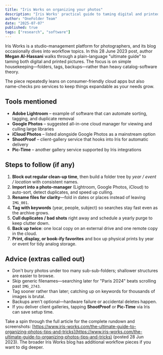```yaml
---
title: "Iris Works on organizing your photos"
description: "Iris Works' practical guide to taming digital and printed photo chaos with simple housekeeping tips for both everyday users and professional photographers."
author: "OneFolder Team"
date: "2025-07-07"
published: true
tags: ["research", "software"]
---
```


Iris Works is a studio-management platform for photographers, and its blog occasionally dives into workflow topics. In this 28 June 2023 post, author **Megan Al-Hassani** walks through a plain-language "ultimate guide" to taming both digital and printed pictures. The focus is on simple housekeeping—folders, tags, backups—rather than heavy catalog-software theory.

The piece repeatedly leans on consumer-friendly cloud apps but also name-checks pro services to keep things expandable as your needs grow.

## Tools mentioned

- **Adobe Lightroom** – example of software that can automate sorting, tagging, and duplicate removal
- **Google Photos** – suggested all-in-one cloud manager for viewing and culling large libraries
- **iCloud Photos** – listed alongside Google Photos as a mainstream option
- **ShootProof** – client-gallery service that hooks into Iris for automatic delivery
- **Pic-Time** – another gallery service supported by Iris integrations

## Steps to follow (if any)

1. **Block out regular clean-up time**, then build a folder tree by _year / event / location_ with consistent names.
2. **Import into a photo-manager** (Lightroom, Google Photos, iCloud) to auto-sort, detect duplicates, and speed up culling.
3. **Rename files for clarity**—fold in dates or places instead of leaving `IMG_001`.
4. **Tag with keywords** (year, people, subject) so searches stay fast even as the archive grows.
5. **Cull duplicates / bad shots** right away and schedule a yearly purge to keep clutter down.
6. **Back up twice**: one local copy on an external drive and one remote copy in the cloud.
7. **Print, display, or book-ify favorites** and box up physical prints by year or event for tidy analog storage.

## Advice (extras called out)

- Don't bury photos under too many sub-sub-folders; shallower structures are easier to browse.
- Skip generic filenames—searching later for "Paris 2024" beats scrolling past `IMG_2743`.
- Tag sooner rather than later; catching up on keywords for thousands of images is brutal.
- Backups aren't optional—hardware failure or accidental deletes happen.
- If you deliver client galleries, tapping **ShootProof** or **Pic-Time** via Iris can save setup time.

Take a spin through the full article for the complete rundown and screenshots: [https://www.iris-works.com/the-ultimate-guide-to-organizing-photos-tips-and-tricks](https://www.iris-works.com/the-ultimate-guide-to-organizing-photos-tips-and-tricks) (posted 28 Jun 2023). The broader Iris Works blog has additional workflow pieces if you want to dig deeper.
